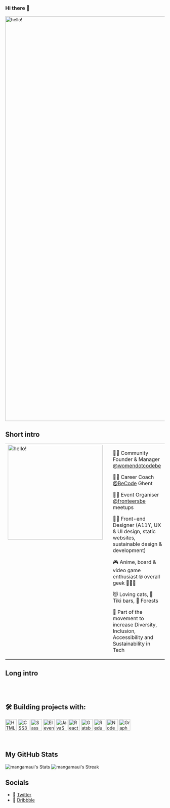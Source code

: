 ### Hi there 👋
<img width="1280" alt="hello!" src="cover-gh.png">
<br>


## **Short intro**
<table style="border:none">
<tr>
  <td style="vertical-align: top">
    <img width="300" alt="hello!" src="https://media.tenor.com/gHb_6bYOOVQAAAAC/%E5%AD%A4%E7%8D%A8%E6%90%96%E6%BB%BE.gif" >
  </td>
  <td>
  </td>
  <td>

💁‍♀️  Community Founder & Manager [@womendotcodebe](https://github.com/womendotcodebe)

👩‍🏫  Career Coach [@BeCode](https://github.com/becodeorg) Ghent

👩‍🏫  Event Organiser [@fronteersbe](https://github.com/fronteersbe) meetups

👩‍💻  Front-end Designer (A11Y, UX & UI design, static websites, sustainable design & development) 

🎮  Anime, board & video game enthusiast 🤓 overall geek 👩🏻‍🎤

😻  Loving cats, 🍹 Tiki bars, 🌳 Forests

🌱 Part of the movement to increase Diversity, Inclusion, Accessibility and Sustainability in Tech 
  </td>
</tr>
</table>

## **Long intro**


<br><br>

## 🛠️ **Building projects with:**
<p align="left">
<a href="https://developer.mozilla.org/en-US/docs/Glossary/HTML5" target="_blank" rel="noreferrer"><img src="https://raw.githubusercontent.com/danielcranney/readme-generator/main/public/icons/skills/html5-colored.svg" width="36" height="36" alt="HTML5" /></a>
<a href="https://www.w3.org/TR/CSS/#css" target="_blank" rel="noreferrer"><img src="https://raw.githubusercontent.com/danielcranney/readme-generator/main/public/icons/skills/css3-colored.svg" width="36" height="36" alt="CSS3" /></a>
<a href="https://sass-lang.com/" target="_blank" rel="noreferrer"><img src="https://raw.githubusercontent.com/danielcranney/readme-generator/main/public/icons/skills/sass-colored.svg" width="36" height="36" alt="Sass" /></a>
<a href="https://11ty.dev/" target="_blank" rel="noreferrer"><img src="https://camo.githubusercontent.com/124e337fb005b0e70eb3758b431b051eaf5419b3a709062fbcce6d661a6ea116/68747470733a2f2f7777772e313174792e6465762f696d672f6c6f676f2d6769746875622e737667" width="36" height="36" alt="Eleventy" /></a>
<a href="https://developer.mozilla.org/en-US/docs/Web/JavaScript" target="_blank" rel="noreferrer"><img src="https://raw.githubusercontent.com/danielcranney/readme-generator/main/public/icons/skills/javascript-colored.svg" width="36" height="36" alt="JavaScript" /></a>
<a href="https://reactjs.org/" target="_blank" rel="noreferrer"><img src="https://raw.githubusercontent.com/danielcranney/readme-generator/main/public/icons/skills/react-colored.svg" width="36" height="36" alt="React" /></a>
<a href="https://www.gatsbyjs.com/" target="_blank" rel="noreferrer"><img src="https://raw.githubusercontent.com/danielcranney/readme-generator/main/public/icons/skills/gatsby-colored.svg" width="36" height="36" alt="Gatsby" /></a>
<a href="https://redux.js.org/" target="_blank" rel="noreferrer"><img src="https://raw.githubusercontent.com/danielcranney/readme-generator/main/public/icons/skills/redux-colored.svg" width="36" height="36" alt="Redux" /></a>
<a href="https://nodejs.org/en/" target="_blank" rel="noreferrer"><img src="https://raw.githubusercontent.com/danielcranney/readme-generator/main/public/icons/skills/nodejs-colored.svg" width="36" height="36" alt="NodeJS" /></a>
<a href="https://graphql.org/" target="_blank" rel="noreferrer"><img src="https://raw.githubusercontent.com/danielcranney/readme-generator/main/public/icons/skills/graphql-colored.svg" width="36" height="36" alt="GraphQL" /></a>
</p>
<br>


## **My GitHub Stats**

![mangamaui's Stats](https://github-readme-stats.vercel.app/api?username=tf838499&theme=jolly&show_icons=true&hide_border=true&count_private=true)
![mangamaui's Streak](https://github-readme-streak-stats.herokuapp.com/?user=tf838499&theme=jolly&hide_border=true)

## **Socials**

- 🦜 [Twitter](https://twitter.com/claudia_rndrs)
- 🏀 [Dribbble](https://dribbble.com/)
<!--
https://tenor.com/zh-TW/view/%E5%AD%A4%E7%8D%A8%E6%90%96%E6%BB%BE-gif-27157125
https://truth.bahamut.com.tw/s01/202212/da66c222effd531703ba0017eb517217.GIF"
**tf838499/tf838499** is a ✨ _special_ ✨ repository because its `README.md` (this file) appears on your GitHub profile.

Here are some ideas to get you started:

- 🔭 I’m currently working on ...
- 🌱 I’m currently learning ...
- 👯 I’m looking to collaborate on ...
- 🤔 I’m looking for help with ...
- 💬 Ask me about ...
- 📫 How to reach me: ...
- 😄 Pronouns: ...
- ⚡ Fun fact: ...
-->
